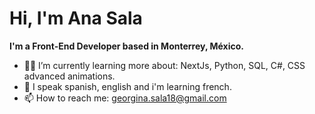 <h1>Hi, I'm Ana Sala</h1>

<strong>I'm a Front-End Developer based in Monterrey, México.</strong>
- 👩‍💻 I’m currently learning more about: NextJs, Python, SQL, C#, CSS advanced animations.
- 💭 I speak spanish, english and i'm learning french.
- 📫 How to reach me:  <a href="mailto:georgina.sala18@gmail.com">georgina.sala18@gmail.com </a>

<!---
AGSS18/AGSS18 is a ✨ special ✨ repository because its `README.md` (this file) appears on your GitHub profile.
You can click the Preview link to take a look at your changes.
--->

